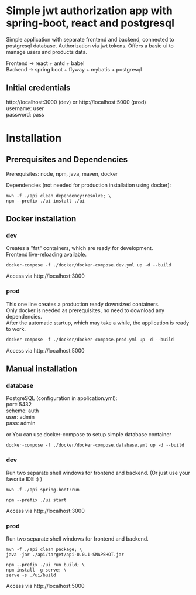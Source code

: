 # Simple jwt authorization app with spring-boot, react and postgresql

Simple application with separate frontend and backend, connected to postgresql database. Authorization via jwt tokens. Offers a basic ui to manage users and products data.

Frontend  -> react + antd + babel  
Backend   -> spring boot + flyway + mybatis + postgresql

## Initial credentials
http://localhost:3000 (dev) or http://localhost:5000 (prod)  
username: user  
password: pass  

# Installation

## Prerequisites and Dependencies
Prerequisites: node, npm, java, maven, docker

Dependencies (not needed for production installation using docker):
```
mvn -f ./api clean dependency:resolve; \
npm --prefix ./ui install ./ui
```

## Docker installation

### dev
Creates a "fat" containers, which are ready for development.  
Frontend live-reloading available.
```
docker-compose -f ./docker/docker-compose.dev.yml up -d --build
```
Access via http://localhost:3000

### prod
This one line creates a production ready downsized containers.  
Only docker is needed as prerequisites, no need to download any dependencies.  
After the automatic startup, which may take a while, the application is ready to work.  
```
docker-compose -f ./docker/docker-compose.prod.yml up -d --build
```
Access via http://localhost:5000

## Manual installation

### database
PostgreSQL (configuration in application.yml):  
port:   5432  
scheme: auth  
user:   admin  
pass:   admin  

or You can use docker-compose to setup simple database container
```
docker-compose -f ./docker/docker-compose.database.yml up -d --build
```

### dev
Run two separate shell windows for frontend and backend.
(Or just use your favorite IDE :) )
```
mvn -f ./api spring-boot:run
```
```
npm --prefix ./ui start
```
Access via http://localhost:3000

### prod
Run two separate shell windows for frontend and backend.
```
mvn -f ./api clean package; \ 
java -jar ./api/target/api-0.0.1-SNAPSHOT.jar
```
```
npm --prefix ./ui run build; \
npm install -g serve; \
serve -s ./ui/build
```
Access via http://localhost:5000
